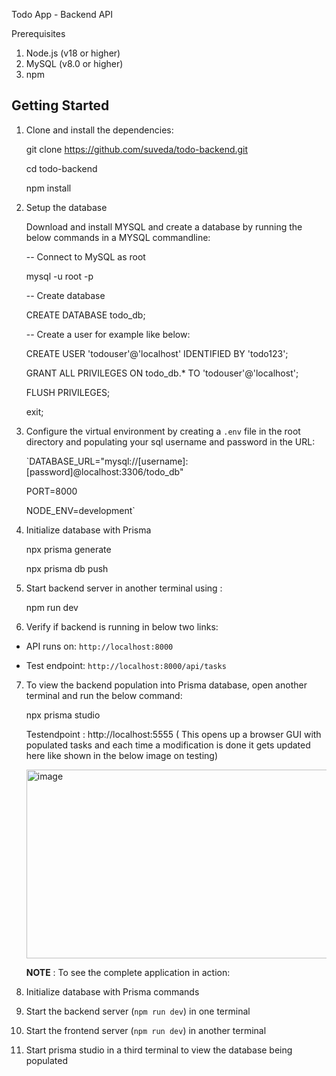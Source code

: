Todo App - Backend API

Prerequisites

1. Node.js (v18 or higher)
2. MySQL (v8.0 or higher)
3. npm


## Getting Started

1. Clone and install the dependencies:
   
   git clone https://github.com/suveda/todo-backend.git
   
   cd todo-backend

   npm install

2. Setup the database

   Download and install MYSQL and create a database by running the below commands in a MYSQL commandline:

   -- Connect to MySQL as root

    mysql -u root -p

    -- Create database

   CREATE DATABASE todo_db;

    -- Create a user for example like below:

    CREATE USER 'todouser'@'localhost' IDENTIFIED BY 'todo123';

    GRANT ALL PRIVILEGES ON todo_db.* TO 'todouser'@'localhost';

    FLUSH PRIVILEGES;

    exit;

3. Configure the virtual environment by creating a `.env` file in the root directory and populating your sql username and password in the URL:

   `DATABASE_URL="mysql://[username]:[password]@localhost:3306/todo_db"

   PORT=8000

   NODE_ENV=development`

4. Initialize database with Prisma

   npx prisma generate

   npx prisma db push

5. Start backend server in another terminal using :

   npm run dev

6. Verify if backend is running in below two links:

  - API runs on: `http://localhost:8000`
    
  - Test endpoint: `http://localhost:8000/api/tasks`


7. To view the backend population into Prisma database, open another terminal and run the below command:

   npx prisma studio

   Testendpoint : http://localhost:5555 ( This opens up a browser GUI with populated tasks and each time a modification is done it gets updated here like shown in the below image on testing)

   <img width="1687" height="302" alt="image" src="https://github.com/user-attachments/assets/724ef66e-94ef-4d7d-b895-f1e0169521ae" />


   **NOTE** : To see the complete application in action:
1. Initialize database with Prisma commands
2. Start the backend server (`npm run dev`) in one terminal
3. Start the frontend server (`npm run dev`) in another terminal
4. Start prisma studio in a third terminal to view the database being populated



   

   
